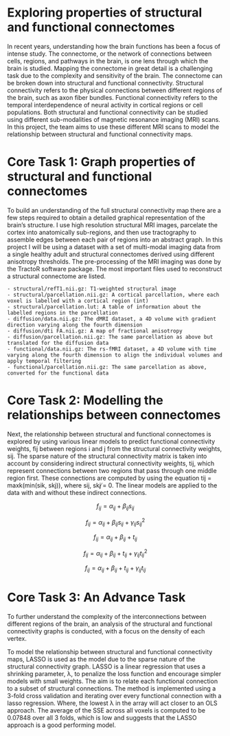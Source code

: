 # Exploring properties of structural and functional connectomes

In recent years, understanding how the brain functions has been a focus of intense study. The connectome, or the network of connections between cells, regions, and pathways in the brain, is one lens through which the brain is studied. Mapping the connectome in great detail is a challenging task due to the complexity and sensitivity of the brain. The connectome can be broken down into structural and functional connectivity. Structural connectivity refers to the physical connections between different regions of the brain, such as axon fiber bundles. Functional connectivity refers to the temporal interdependence of neural activity in cortical regions or cell populations. Both structural and functional connectivity can be studied using different sub-modalities of magnetic resonance imaging (MRI) scans. In this project, the team aims to use these different MRI scans to model the relationship between structural and functional connectivity maps.

# Core Task 1: Graph properties of structural and functional connectomes

To build an understanding of the full structural connectivity map there are a few steps required to obtain a detailed graphical representation of the brain’s structure. I use high resolution structural MRI images, parcelate the cortex into anatomically sub-regions, and then use tractography to assemble edges between each pair of regions into an abstract graph. In this project I will be using a dataset with a set of multi-modal imaging data from a single healthy adult and structural connectomes derived using different anisotropy thresholds. The pre-processing of the MRI imaging was done by the TractoR software package. The most important files used to reconstruct a structural connectome are listed.

```
- structural/refT1.nii.gz: T1-weighted structural image
- structural/parcellation.nii.gz: A cortical parcellation, where each voxel is labelled with a cortical region (int)
- structural/parcellation.lut: A table of information about the labelled regions in the parcellation
- diffusion/data.nii.gz: The dMRI dataset, a 4D volume with gradient direction varying along the fourth dimension
- diffusion/dti FA.nii.gz: A map of fractional anisotropy
- diffusion/parcellation.nii.gz: The same parcellation as above but translated for the diffusion data
- functional/data.nii.gz: The rs-fMRI dataset, a 4D volume with time varying along the fourth dimension to align the individual volumes and apply temporal filtering 
- functional/parcellation.nii.gz: The same parcellation as above, converted for the functional data
```
# Core Task 2: Modelling the relationships between connectomes

Next, the relationship between structural and functional connectomes is explored by using various linear models to predict functional connectivity weights, fij between regions i and j from the structural connectivity weights, sij. The sparse nature of the structural connectivity matrix is taken into account by considering indirect structural connectivity weights, tij, which represent connections between two regions that pass through one middle region first. These connections are computed by using the equation tij = maxk(min(sik, skj)), where sij, skj ̸= 0. The linear models are applied to the data with and without these indirect connections.

$$f_{ij} = \alpha_{ij} + \beta_{ij}s_{ij}$$

$$f_{ij} = \alpha_{ij} + \beta_{ij}s_{ij} + \gamma_{ij} s_{ij}^{2}$$

$$f_{ij} = \alpha_{ij} + \beta_{ij}+ t_{ij}$$

$$f_{ij} = \alpha_{ij} + \beta_{ij}+ t_{ij} + \gamma_{ij} t_{ij}^{2}$$

$$f_{ij} = \alpha_{ij} + \beta_{ij}+ t_{ij} + \gamma_{ij} t_{ij}$$

# Core Task 3: An Advance Task 

To further understand the complexity of the interconnections between different regions of the brain, an analysis of the structural and functional connectivity graphs is conducted, with a focus on the density of each vertex.

To model the relationship between structural and functional connectivity maps, LASSO is used as the model due to the sparse nature of the structural connectivity graph. LASSO is a linear regression that uses a shrinking parameter, λ, to penalize the loss function and encourage simpler models with small weights. The aim is to relate each functional connection to a subset of structural connections. The method is implemented using a 3-fold cross validation and iterating over every functional connection with a lasso regression. Where, the lowest λ in the array will act closer to an OLS approach. The average of the SSE across all voxels is computed to be 0.07848 over all 3 folds, which is low and suggests that the LASSO approach is a good performing model.
